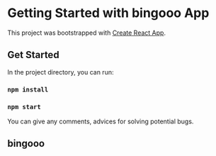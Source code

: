 # Getting Started with bingooo App

This project was bootstrapped with [Create React App](https://github.com/facebook/create-react-app).

## Get Started

In the project directory, you can run:

### `npm install`
### `npm start`

You can give any comments, advices for solving potential bugs.
## bingooo
